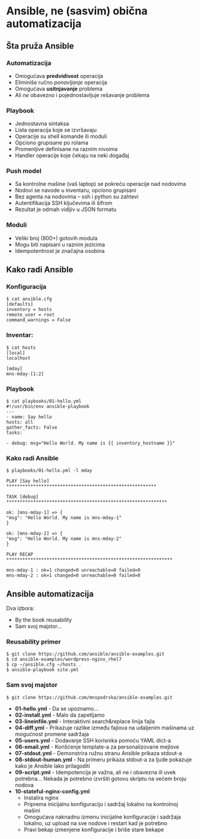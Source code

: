 # Ansible, ne (sasvim) obična automatizacija

## Šta pruža Ansible

### Automatizacija
-   Omogućava __predvidivost__ operacija
-   Eliminiše ručno _ponavljanje_ operacija
-   Omogućava __usitnjavanje__ problema
-   Ali _ne_ obavezno i pojednostavljuje rešavanje problema

### Playbook
-   Jednostavna sintaksa
-   Lista operacija koje se izvršavaju
-   Operacije su shell komande ili moduli
-   Opciono grupisane po rolama
-   Promenljive definisane na raznim nivoima
-   Handler operacije koje čekaju na neki događaj

### Push model
-   Sa kontrolne mašine (vaš laptop) se pokreću operacije nad nodovima
-   Nodovi se navode u inventaru, opciono grupisani
-   Bez agenta na nodovima – ssh i python su zahtevi
-   Autentifikacija SSH ključevima ili šifrom
-   Rezultat je odmah vidljiv u JSON formatu

### Moduli
-   Veliki broj (800+) gotovih modula
-   Mogu biti napisani u raznim jezicima
-   Idempotentnost je značajna osobina


## Kako radi Ansible

### Konfiguracija
```
$ cat ansible.cfg
[defaults]
inventory = hosts
remote_user = root
command_warnings = False
```

### Inventar:
```
$ cat hosts
[local]
localhost

[mday]
mns-mday-[1:2]
```
### Playbook
```
$ cat playbooks/01-hello.yml 
#!/usr/bin/env ansible-playbook
---
- name: Say hello
hosts: all
gather_facts: False
tasks:

- debug: msg="Hello World. My name is {{ inventory_hostname }}"
```

### Kako radi Ansible
```
$ playbooks/01-hello.yml -l mday

PLAY [Say hello]
********************************************************

TASK [debug]
************************************************************

ok: [mns-mday-1] => {
"msg": "Hello World. My name is mns-mday-1"
}

ok: [mns-mday-2] => {
"msg": "Hello World. My name is mns-mday-2"
}

PLAY RECAP
**************************************************************

mns-mday-1 : ok=1 changed=0 unreachable=0 failed=0
mns-mday-2 : ok=1 changed=0 unreachable=0 failed=0
```

## Ansible automatizacija
Dva izbora:
- By the book reusability
- Sam svoj majstor...

### Reusability primer

```
$ git clone https://github.com/ansible/ansible-examples.git
$ cd ansible-examples/wordpress-nginx_rhel7
$ cp ~/ansible.cfg ~/hosts .
$ ansible-playbook site.yml
```

### Sam svoj majstor
```
$ git clone https://github.com/mnspodrska/ansible-examples.git
```

 - __01-hello.yml__ - Da se upoznamo...
 - __02-install.yml__ - Malo da zapetljamo
 - __03-lineinfile.yml__ - Interaktivni search&replace linija fajla
 - __04-diff.yml__ - Prikazuje razlike između fajlova na udaljenim mašinama uz mogućnost promene sadržaja
 - __05-users.yml__ - Dodavanje SSH korisnika pomoću YAML dict-a
 - __06-email.yml__ - Korišćenje template-a za personalizovane mejlove
 - __07-stdout.yml__ - Demonstrira ružnu stranu Ansible prikaza stdout-a
 - __08-stdout-human.yml__ -  Na primeru prikaza stdout-a za ljude pokazuje kako je Ansible lako prilagoditi
 - __09-script.yml__ - Idempotencija je važna, ali ne i obavezna ili uvek potrebna… Nekada je potrebno izvršiti gotovu skriptu na većem broju nodova
 - __10-stateful-nginx-config.yml__
   - Instalira nginx
   - Priprema inicijalnu konfiguraciju i sadržaj lokalno na kontrolnoj mašini
   - Omogućava naknadnu izmenu inicijalne konfiguracije i sadržaja lokalno, uz upload na sve nodove i restart kad je potrebno
   - Pravi bekap izmenjene konfiguracije i briše stare bekape
 

